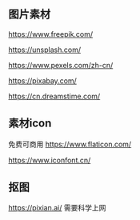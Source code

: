 ## 图片素材

https://www.freepik.com/

https://unsplash.com/

https://www.pexels.com/zh-cn/

https://pixabay.com/

https://cn.dreamstime.com/



## 素材icon

免费可商用 https://www.flaticon.com/

https://www.iconfont.cn/





## 抠图

https://pixian.ai/ 需要科学上网